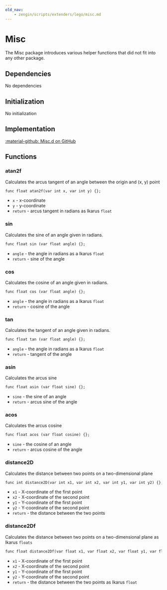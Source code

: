 ```yaml
---
old_nav:
    - zengin/scripts/extenders/lego/misc.md
---
```

# Misc

The Misc package introduces various helper functions that did not fit into any other package.

## Dependencies  
No dependencies

## Initialization  
No initialization

## Implementation
[:material-github: Misc.d on GitHub](https://github.com/Lehona/LeGo/blob/dev/Misc.d)

## Functions

### atan2f
Calculates the arcus tangent of an angle between the origin and (x, y) point
```dae
func float atan2f(var int x, var int y) {};
```

- `x` -  x-coordinate
- `y` -  y-coordinate
- `return` - arcus tangent in radians as Ikarus `float`

### sin
Calculates the sine of an angle given in radians.
```dae
func float sin (var float angle) {};
```

- `angle` - the angle in radians as a Ikarus `float`
- `return` - sine of the angle

### cos
Calculates the cosine of an angle given in radians.
```dae
func float cos (var float angle) {};
```

- `angle` - the angle in radians as a Ikarus `float`
- `return` - cosine of the angle


### tan
Calculates the tangent of an angle given in radians.
```dae
func float tan (var float angle) {};
```

- `angle` - the angle in radians as a Ikarus `float`
- `return` - tangent of the angle

### asin
Calculates the arcus sine
```dae
func float asin (var float sine) {};
```

- `sine` - the sine of an angle
- `return` - arcus sine of the angle

### acos
Calculates the arcus cosine
```dae
func float acos (var float cosine) {};
```

- `sine` - the cosine of an angle
- `return` - arcus cosine of the angle


### distance2D
Calculates the distance between two points on a two-dimensional plane
```dae
func int distance2D(var int x1, var int x2, var int y1, var int y2) {};
```

- `x1` - X-coordinate of the first point
- `x2` - X-coordinate of the second point
- `y1` - Y-coordinate of the first point
- `y2` - Y-coordinate of the second point
- `return` - the distance between the two points

### distance2Df
Calculates the distance between two points on a two-dimensional plane as Ikarus `floats`
```dae
func float distance2Df(var float x1, var float x2, var float y1, var float y2) {};
```

- `x1` - X-coordinate of the first point
- `x2` - X-coordinate of the second point
- `y1` - Y-coordinate of the first point
- `y2` - Y-coordinate of the second point
- `return` - the distance between the two points as Ikarus `float`


